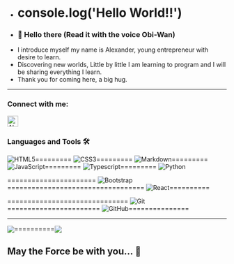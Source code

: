 - # console.log('Hello World!!')
- ### 👋 Hello there (Read it with the voice Obi-Wan)
- I introduce myself my name is Alexander, young entrepreneur with desire to learn.
- Discovering new worlds, Little by little I am learning to program and I will be sharing everything I learn.
- Thank you for coming here, a big hug.
- ------------------------------------------------------
### Connect with me:
<p align="left">
<a href="https://www.linkedin.com/in/alexander-paniagua-84873a244/" target="blank"><img align="center" src="https://user-images.githubusercontent.com/10210567/140838329-299967f6-0fb5-427d-b1f1-d5140b9b252f.png" alt="Alexander Paniagua" height="25" width="25" /></a>
</p>

### Languages and Tools 🛠 

![HTML5](https://img.shields.io/badge/-HTML5-%23E44D27?style=flat-square&logo=html5&logoColor=ffffff)=========
![CSS3](https://img.shields.io/badge/-CSS3-%231572B6?style=flat-square&logo=css3)=========
![Markdown](https://img.shields.io/badge/-Markdown-000000?style=flat-square&logo=markdown)=========
![JavaScript](https://img.shields.io/badge/-JavaScript-%23F7DF1C?style=flat-square&logo=javascript&logoColor=000000&color=%23F7DF1C)=========
![Typescript](https://img.shields.io/badge/-Typescript-61DAFB?style=flat-square&logo=typescript&logoColor=ffffff&color=007acc)=========
![Python](http://img.shields.io/badge/-Python-3776AB?style=flat-square&logo=python&logoColor=ffffff)

====================== ![Bootstrap](https://img.shields.io/badge/-Bootstrap-563D7C?style=flat-square&logo=Bootstrap)==================================
![React](https://img.shields.io/badge/-React-61DAFB?style=flat-square&logo=react&logoColor=ffffff)==========

============================== ![Git](https://img.shields.io/badge/-Git-%23F05032?style=flat-square&logo=git&logoColor=%23ffffff)=======================
![GitHub](https://img.shields.io/badge/-GitHub-181717?style=flat-square&logo=github)===============
- ------------------------------------------------------
<a href="https://github.com/anuraghazra/github-readme-stats"><img align="center" src="https://github-readme-stats.vercel.app/api?username=AlexanderSDF&show_icons=true&theme=dracula" /></a>==========<a href="https://github.com/anuraghazra/convoychat"><img align="center" src="https://github-readme-stats.vercel.app/api/top-langs/?username=AlexanderSDF&theme=dracula&layout=compact" /></a>

## May the Force be with you... 👋 
